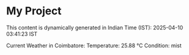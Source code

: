 # My Project

This content is dynamically generated in Indian Time (IST): 2025-04-10 03:41:23 IST


Current Weather in Coimbatore:
Temperature: 25.88 °C
Condition: mist
